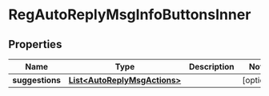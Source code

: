 

# RegAutoReplyMsgInfoButtonsInner


## Properties

| Name | Type | Description | Notes |
|------------ | ------------- | ------------- | -------------|
|**suggestions** | [**List&lt;AutoReplyMsgActions&gt;**](AutoReplyMsgActions.md) |  |  [optional] |



